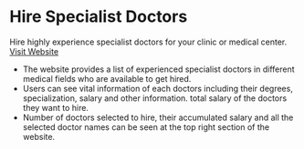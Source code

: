 # Hire Specialist Doctors

Hire highly experience specialist doctors for your clinic or medical center. [Visit Website](https://hire-doctors-rezbd.netlify.app/ "Hire Doctors")

- The website provides a list of experienced specialist doctors in different medical fields who are available to get hired.
- Users can see vital information of each doctors including their degrees, specialization, salary and other information. total salary of the doctors they want to hire.
- Number of doctors selected to hire, their accumulated salary and all the selected doctor names can be seen at the top right section of the website.